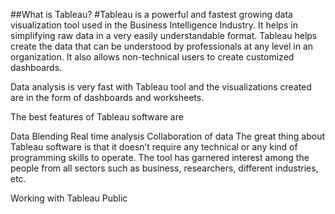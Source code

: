 ##What is Tableau?
#Tableau is a powerful and fastest growing data visualization tool used in the Business Intelligence Industry. It helps in simplifying raw data in a very easily understandable format. Tableau helps create the data that can be understood by professionals at any level in an organization. It also allows non-technical users to create customized dashboards.

Data analysis is very fast with Tableau tool and the visualizations created are in the form of dashboards and worksheets.

The best features of Tableau software are

Data Blending
Real time analysis
Collaboration of data
The great thing about Tableau software is that it doesn’t require any technical or any kind of programming skills to operate. The tool has garnered interest among the people from all sectors such as business, researchers, different industries, etc.

Working with Tableau Public
